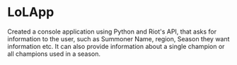 # LoLApp
Created a console application using Python and Riot's API, that asks for information to the user, such as Summoner Name, region, 
Season they want information etc. It can also provide information about a single champion or all champions used in a season.
